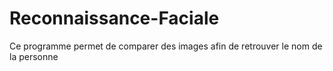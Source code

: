 # Reconnaissance-Faciale
Ce programme permet de comparer des images afin de retrouver le nom de la personne
